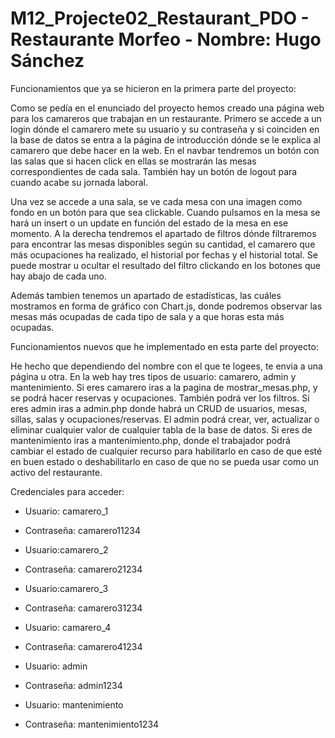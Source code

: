 # M12_Projecte02_Restaurant_PDO - Restaurante Morfeo - Nombre: Hugo Sánchez

Funcionamientos que ya se hicieron en la primera parte del proyecto:

Como se pedía en el enunciado del proyecto hemos creado una página web para los camareros que trabajan en un restaurante. Primero se accede a un login dónde el camarero mete su usuario y su contraseña y si coinciden en la base de datos se entra a la página de introducción dónde se le explica al camarero que debe hacer en la web. En el navbar tendremos un botón con las salas que si hacen click en ellas se mostrarán las mesas correspondientes de cada sala. También hay un botón de logout para cuando acabe su jornada laboral.

Una vez se accede a una sala, se ve cada mesa con una imagen como fondo en un botón para que sea clickable. Cuando pulsamos en la mesa se hará un insert o un update en función del estado de la mesa en ese momento. A la derecha tendremos el apartado de filtros dónde filtraremos para encontrar las mesas disponibles según su cantidad, el camarero que más ocupaciones ha realizado, el historial por fechas y el historial total. Se puede mostrar u ocultar el resultado del filtro clickando en los botones que hay abajo de cada uno. 

Además tambien tenemos un apartado de estadísticas, las cuáles mostramos en forma de gráfico con Chart.js, donde podremos observar las mesas más ocupadas de cada tipo de sala y a que horas esta más ocupadas.

Funcionamientos nuevos que he implementado en esta parte del proyecto:

He hecho que dependiendo del nombre con el que te logees, te envia a una página u otra. En la web hay tres tipos de usuario: camarero, admin y mantenimiento. Si eres camarero iras a la pagina de mostrar_mesas.php, y se podrá hacer reservas y ocupaciones. También podrá ver los filtros. Si eres admin iras a admin.php donde habrá un CRUD de usuarios, mesas, sillas, salas y ocupaciones/reservas. El admin podrá crear, ver, actualizar o eliminar cualquier valor de cualquier tabla de la base de datos. Si eres de mantenimiento iras a mantenimiento.php, donde el trabajador podrá cambiar el estado de cualquier recurso para habilitarlo en caso de que esté en buen estado o deshabilitarlo en caso de que no se pueda usar como un activo del restaurante.

Credenciales para acceder:

- Usuario: camarero_1
- Contraseña: camarero11234

- Usuario:camarero_2
- Contraseña: camarero21234

- Usuario:camarero_3
- Contraseña: camarero31234

- Usuario: camarero_4
- Contraseña: camarero41234

- Usuario: admin
- Contraseña: admin1234

- Usuario: mantenimiento
- Contraseña: mantenimiento1234



